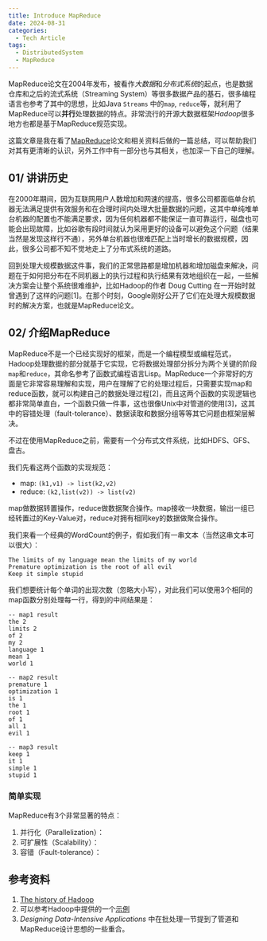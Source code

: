 ```yaml
---
title: Introduce MapReduce
date: 2024-08-31
categories:
  - Tech Article
tags:
  - DistributedSystem
  - MapReduce
---
```

MapReduce论文在2004年发布，被看作*大数据*和*分布式系统*的起点，也是数据仓库和之后的流式系统（Streaming System）等很多数据产品的基石，很多编程语言也参考了其中的思想，比如Java `Streams` 中的`map`, `reduce`等，就利用了MapReduce可以**并行**处理数据的特点。非常流行的开源大数据框架*Hadoop*很多地方也都是基于MapReduce规范实现。

这篇文章是我在看了[MapReduce](https://research.google.com/archive/mapreduce-osdi04.pdf)论文和相关资料后做的一篇总结，可以帮助我们对其有更清晰的认识，另外工作中有一部分也与其相关，也加深一下自己的理解。

## 01/ 讲讲历史

在2000年期间，因为互联网用户人数增加和网速的提高，很多公司都面临单台机器无法满足提供有效服务和在合理时间内处理大批量数据的问题，这其中单纯堆单台机器的配置也不能满足要求，因为任何机器都不能保证一直可靠运行，磁盘也可能会出现故障，比如谷歌有段时间就认为采用更好的设备可以避免这个问题（结果当然是发现这样行不通），另外单台机器也很难匹配上当时增长的数据规模，因此，很多公司都不知不觉地走上了分布式系统的道路。

回到处理大规模数据这件事，我们的正常思路都是增加机器和增加磁盘来解决，问题在于如何把分布在不同机器上的执行过程和执行结果有效地组织在一起，一些解决方案会让整个系统很难维护，比如Hadoop的作者 Doug Cutting 在一开始时就曾遇到了这样的问题[1]。在那个时刻，Google刚好公开了它们在处理大规模数据时的解决方案，也就是MapReduce论文。

## 02/ 介绍MapReduce

MapReduce不是一个已经实现好的框架，而是一个编程模型或编程范式，Hadoop处理数据的部分就基于它实现，它将数据处理部分拆分为两个关键的阶段`map`和`reduce`，其命名参考了函数式编程语言Lisp。MapReduce一个非常好的方面是它非常容易理解和实现，用户在理解了它的处理过程后，只需要实现map和reduce函数，就可以构建自己的数据处理过程[2]，而且这两个函数的实现逻辑也都非常简单直白，一个函数只做一件事，这也很像Unix中对管道的使用[3]，这其中的容错处理（fault-tolerance）、数据读取和数据分组等等其它问题由框架层解决。

不过在使用MapReduce之前，需要有一个分布式文件系统，比如HDFS、GFS、盘古。

我们先看这两个函数的实现规范：
- map: `(k1,v1) -> list(k2,v2)`
- reduce: `(k2,list(v2)) -> list(v2)`

map做数据转置操作，reduce做数据聚合操作。map接收一块数据，输出一组已经转置过的Key-Value对，reduce对拥有相同key的数据做聚合操作。

我们来看一个经典的WordCount的例子，假如我们有一串文本（当然这串文本可以很大）：

```
The limits of my language mean the limits of my world
Premature optimization is the root of all evil
Keep it simple stupid
```
我们想要统计每个单词的出现次数（忽略大小写），对此我们可以使用3个相同的map函数分别处理每一行，得到的中间结果是：

```
-- map1 result
the 2
limits 2
of 2
my 2
language 1
mean 1
world 1

-- map2 result
premature 1
optimization 1
is 1
the 1
root 1
of 1
all 1
evil 1

-- map3 result
keep 1
it 1
simple 1
stupid 1
```


### 简单实现



MapReduce有3个非常显著的特点：
1. 并行化（Parallelization）：
2. 可扩展性（Scalability）：
3. 容错（Fault-tolerance）：

## 参考资料

1. [The history of Hadoop](https://medium.com/@markobonaci/the-history-of-hadoop-68984a11704)
2. 可以参考Hadoop中提供的一个[示例](https://hadoop.apache.org/docs/stable/hadoop-mapreduce-client/hadoop-mapreduce-client-core/MapReduceTutorial.html#Overview)
3. *Designing Data-Intensive Applications* 中在批处理一节提到了管道和MapReduce设计思想的一些重合。
